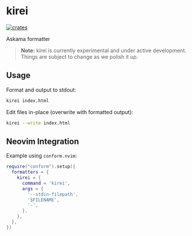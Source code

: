 # kirei

[![crates][crates]](https://crates.io/crates/kirei)

Askama formatter

> **Note:** kirei is currently experimental and under active development.
> Things are subject to change as we polish it up.

## Usage

Format and output to stdout:

```sh
kirei index.html
```

Edit files in-place (overwrite with formatted output):

```sh
kirei --write index.html
```

## Neovim Integration

Example using `conform.nvim`:

```lua
require("conform").setup({
  formatters = {
    kirei = {
      command = 'kirei',
      args = {
        '--stdin-filepath',
        '$FILENAME',
        '-',
      },
    },
  },
})
```

[crates]: https://img.shields.io/crates/v/kirei?logo=rust
